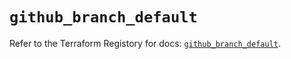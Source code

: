 # `github_branch_default`

Refer to the Terraform Registory for docs: [`github_branch_default`](https://www.terraform.io/docs/providers/github/r/branch_default).
